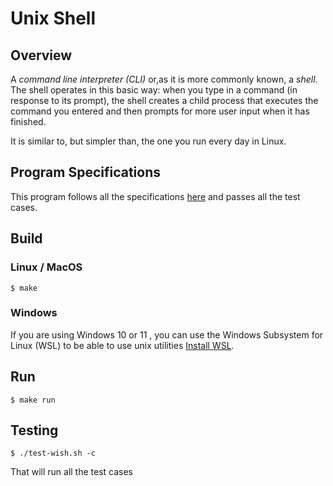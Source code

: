 
# Unix Shell

## Overview

A *command line interpreter (CLI)* or,as it is more commonly known, a *shell*. 
The shell operates in this basic way: 
when you type in a command (in response to its prompt), the shell
creates a child process that executes the command you entered and then prompts
for more user input when it has finished.

It is  similar to, but simpler than, the one you run
every day in Linux. 

## Program Specifications

This program follows all the specifications [here](https://github.com/remzi-arpacidusseau/ostep-projects/tree/master/processes-shell) and passes all the test cases.

## Build

### Linux / MacOS

```
$ make
```

### Windows

If you are using Windows 10 or 11 , you can use the Windows Subsystem for Linux (WSL) to be able to use unix utilities [Install WSL](https://docs.microsoft.com/en-us/windows/wsl/install-win10).

## Run

```
$ make run
```

## Testing

```
$ ./test-wish.sh -c
```
That will run all the test cases 
